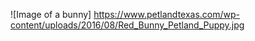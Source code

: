 ![Image of a bunny] https://www.petlandtexas.com/wp-content/uploads/2016/08/Red_Bunny_Petland_Puppy.jpg
